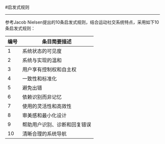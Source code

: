 #启发式规则

---

参考Jacob Nielsen提出的10条启发式规则，结合运动社交系统特点，采用如下10条启发式规则：

|编号|条目简要描述|
|---|---|
|1|系统状态的可见度|
|2|系统与实现的温和|
|3|用户享有控制权和自主权|
|4|一致性和标准化|
|5|避免出错|
|6|依赖识别而非记忆|
|7|使用的灵活性和高效性|
|8|审美感和最小化设计|
|9|帮助用户识别、诊断和回复错误|
|10|清晰合理的系统导航|



